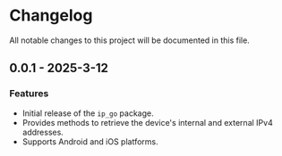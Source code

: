 # Changelog

All notable changes to this project will be documented in this file.

## 0.0.1 - 2025-3-12

### Features

* Initial release of the `ip_go` package.
* Provides methods to retrieve the device's internal and external IPv4 addresses.
* Supports Android and iOS platforms.